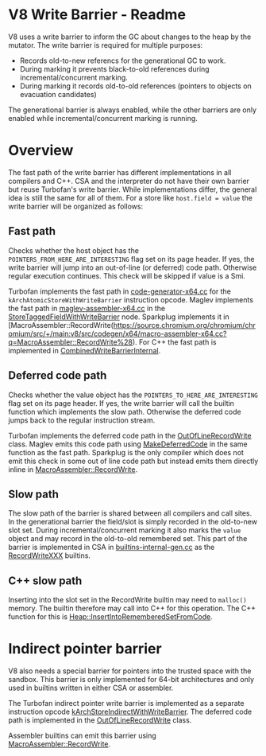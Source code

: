 # V8 Write Barrier - Readme

V8 uses a write barrier to inform the GC about changes to the heap by the mutator.
The write barrier is required for multiple purposes:
* Records old-to-new referencs for the generational GC to work.
* During marking it prevents black-to-old references during incremental/concurrent marking.
* During marking it records old-to-old references (pointers to objects on evacuation candidates)

The generational barrier is always enabled, while the other barriers are only enabled while incremental/concurrent marking is running.

# Overview
The fast path of the write barrier has different implementations in all compilers and C++.
CSA and the interpreter do not have their own barrier but reuse Turbofan's write barrier.
While implementations differ, the general idea is still the same for all of them.
For a store like `host.field = value` the write barrier will be organized as follows:

## Fast path
Checks whether the host object has the `POINTERS_FROM_HERE_ARE_INTERESTING` flag set on its page header.
If yes, the write barrier will jump into an out-of-line (or deferred) code path.
Otherwise regular execution continues.
This check will be skipped if value is a Smi.

Turbofan implements the fast path in [code-generator-x64.cc](https://source.chromium.org/chromium/chromium/src/+/main:v8/src/compiler/backend/x64/code-generator-x64.cc?q=kArchAtomicStoreWithWriteBarrier) for the `kArchAtomicStoreWithWriteBarrier` instruction opcode.
Maglev implements the fast path in [maglev-assembler-x64.cc](https://source.chromium.org/chromium/chromium/src/+/main:v8/src/maglev/maglev-assembler.cc?q=MaglevAssembler::CheckAndEmitDeferredWriteBarrier) in the [StoreTaggedFieldWithWriteBarrier](https://source.chromium.org/chromium/chromium/src/+/main:v8/src/maglev/maglev-ir.cc?q=StoreTaggedFieldWithWriteBarrier::GenerateCode) node.
Sparkplug implements it in [MacroAssembler::RecordWrite(https://source.chromium.org/chromium/chromium/src/+/main:v8/src/codegen/x64/macro-assembler-x64.cc?q=MacroAssembler::RecordWrite%28).
For C++ the fast path is implemented in [CombinedWriteBarrierInternal](https://source.chromium.org/chromium/chromium/src/+/main:v8/src/heap/heap-write-barrier-inl.h?q=CombinedWriteBarrierInternal).

## Deferred code path
Checks whether the value object has the `POINTERS_TO_HERE_ARE_INTERESTING` flag set on its page header.
If yes, the write barrier will call the builtin function which implements the slow path.
Otherwise the deferred code jumps back to the regular instruction stream.

Turbofan implements the deferred code path in the [OutOfLineRecordWrite](https://source.chromium.org/chromium/chromium/src/+/main:v8/src/compiler/backend/x64/code-generator-x64.cc?q=OutOfLineRecordWrite) class.
Maglev emits this code path using [MakeDeferredCode](https://source.chromium.org/chromium/chromium/src/+/main:v8/src/maglev/maglev-assembler.cc?q=MaglevAssembler::CheckAndEmitDeferredWriteBarrier) in the same function as the fast path.
Sparkplug is the only compiler which does not emit this check in some out of line code path but instead emits them directly inline in [MacroAssembler::RecordWrite](https://source.chromium.org/chromium/chromium/src/+/main:v8/src/codegen/x64/macro-assembler-x64.cc?q=MacroAssembler::RecordWrite%28).

## Slow path
The slow path of the barrier is shared between all compilers and call sites.
In the generational barrier the field/slot is simply recorded in the old-to-new slot set.
During incremental/concurrent marking it also marks the `value` object and may record in the old-to-old remembered set.
This part of the barrier is implemented in CSA in [builtins-internal-gen.cc](https://source.chromium.org/chromium/chromium/src/+/main:v8/src/builtins/builtins-internal-gen.cc?q=WriteBarrierCodeStubAssembler) as the [RecordWriteXXX](https://source.chromium.org/chromium/chromium/src/+/main:v8/src/builtins/builtins-internal-gen.cc?q=RecordWriteSaveFp) builtins.

## C++ slow path
Inserting into the slot set in the RecordWrite builtin may need to `malloc()` memory.
The builtin therefore may call into C++ for this operation.
The C++ function for this is [Heap::InsertIntoRememberedSetFromCode](https://source.chromium.org/chromium/chromium/src/+/main:v8/src/heap/heap.cc?q=Heap::InsertIntoRememberedSetFromCode).

# Indirect pointer barrier
V8 also needs a special barrier for pointers into the trusted space with the sandbox.
This barrier is only implemented for 64-bit architectures and only used in builtins written in either CSA or assembler.

The Turbofan indirect pointer write barrier is implemented as a separate instruction opcode [kArchStoreIndirectWithWriteBarrier](https://source.chromium.org/chromium/chromium/src/+/main:v8/src/compiler/backend/x64/code-generator-x64.cc?q=kArchStoreIndirectWithWriteBarrier).
The deferred code path is implemented in the [OutOfLineRecordWrite](https://source.chromium.org/chromium/chromium/src/+/main:v8/src/compiler/backend/x64/code-generator-x64.cc?q=OutOfLineRecordWrite) class.

Assembler builtins can emit this barrier using [MacroAssembler::RecordWrite](https://source.chromium.org/chromium/chromium/src/+/main:v8/src/codegen/x64/macro-assembler-x64.cc?q=MacroAssembler::RecordWrite%28).
